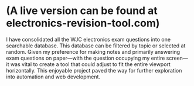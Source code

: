 # (A live version can be found at electronics-revision-tool.com)
I have consolidated all the WJC electronics exam questions into one searchable database. This database can be filtered by topic or selected at random. Given my preference for making notes and primarily answering exam questions on paper—with the question occupying my entire screen—it was vital to create a tool that could adjust to fit the entire viewport horizontally. This enjoyable project paved the way for further exploration into automation and web development.
